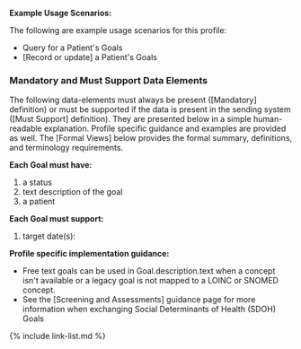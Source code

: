 
**Example Usage Scenarios:**

The following are example usage scenarios for this profile:

-   Query for a Patient's Goals
-   [Record or update] a Patient's Goals


### Mandatory and Must Support Data Elements


The following data-elements must always be present ([Mandatory] definition) or must be supported if the data is present in the sending system ([Must Support] definition). They are presented below in a simple human-readable explanation.  Profile specific guidance and examples are provided as well.  The [Formal Views] below provides the  formal summary, definitions, and  terminology requirements.  

**Each Goal must have:**

1.  a status
1.  text description of the goal
1.  a patient

**Each Goal must support:**

1. target date(s):

**Profile specific implementation guidance:**
- Free text goals can be used in Goal.description.text when a concept isn't available or a legacy goal is not mapped to a LOINC or SNOMED concept.
-  See the [Screening and Assessments] guidance page for more information when exchanging Social Determinants of Health (SDOH) Goals

{% include link-list.md %}
